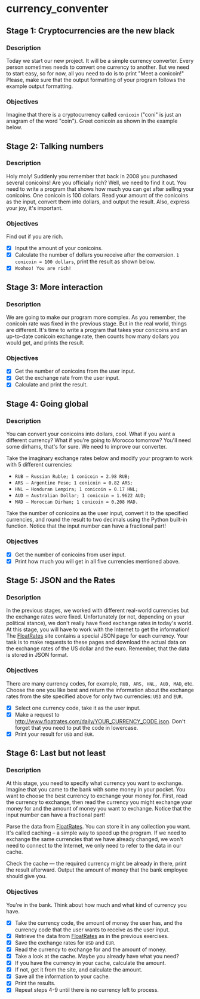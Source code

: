 # currency_conventer

## Stage 1: Cryptocurrencies are the new black

### Description
Today we start our new project. It will be a simple currency converter. Every person sometimes needs to convert one currency to another. But we need to start easy, so for now, all you need to do is to print "Meet a conicoin!" Please, make sure that the output formatting of your program follows the example output formatting.

### Objectives
Imagine that there is a cryptocurrency called `conicoin` ("coni" is just an anagram of the word "coin"). Greet conicoin as shown in the example below.

## Stage 2: Talking numbers

### Description
Holy moly! Suddenly you remember that back in 2008 you purchased several conicoins! Are you officially rich? Well, we need to find it out. You need to write a program that shows how much you can get after selling your conicoins. One conicoin is 100 dollars. Read your amount of the conicoins as the input, convert them into dollars, and output the result. Also, express your joy, it's important.

### Objectives
Find out if you are rich.

- [x] Input the amount of your conicoins.
- [x] Calculate the number of dollars you receive after the conversion. `1 conicoin = 100 dollars`, print the result as shown below.
- [x] `Woohoo! You are rich!`

## Stage 3: More interaction

### Description
We are going to make our program more complex. As you remember, the conicoin rate was fixed in the previous stage. But in the real world, things are different. It's time to write a program that takes your conicoins and an up-to-date conicoin exchange rate, then counts how many dollars you would get, and prints the result.

### Objectives
- [x] Get the number of conicoins from the user input.
- [x] Get the exchange rate from the user input.
- [x] Calculate and print the result.

## Stage 4: Going global
### Description
You can convert your conicoins into dollars, cool. What if you want a different currency? What if you're going to Morocco tomorrow? You'll need some dirhams, that's for sure. We need to improve our converter.

Take the imaginary exchange rates below and modify your program to work with 5 different currencies:

* `RUB – Russian Ruble; 1 conicoin = 2.98 RUB;`
* `ARS – Argentine Peso; 1 conicoin = 0.82 ARS;`
* `HNL – Honduran Lempira; 1 conicoin = 0.17 HNL;`
* `AUD – Australian Dollar; 1 conicoin = 1.9622 AUD;`
* `MAD – Moroccan Dirham; 1 conicoin = 0.208 MAD.`

Take the number of conicoins as the user input, сonvert it to the specified currencies, and round the result to two decimals using the Python built-in function. Notice that the input number can have a fractional part!

### Objectives
- [x] Get the number of conicoins from user input.
- [x] Print how much you will get in all five currencies mentioned above.

## Stage 5: JSON and the Rates

### Description
In the previous stages, we worked with different real-world currencies but the exchange rates were fixed. Unfortunately (or not, depending on your political stance), we don't really have fixed exchange rates in today's world. At this stage, you will have to work with the Internet to get the information! The [FloatRates](http://www.floatrates.com/json-feeds.html) site contains a special JSON page for each currency. Your task is to make requests to these pages and download the actual data on the exchange rates of the US dollar and the euro. Remember, that the data is stored in JSON format.

### Objectives
There are many currency codes, for example, `RUB, ARS, HNL, AUD, MAD`, etc. Choose the one you like best and return the information about the exchange rates from the site specified above for only two currencies: `USD` and `EUR`.

- [x] Select one currency code, take it as the user input.
- [x] Make a request to http://www.floatrates.com/daily/YOUR_CURRENCY_CODE.json. Don't forget that you need to put the code in lowercase.
- [x] Print your result for `USD` and `EUR`. 

## Stage 6: Last but not least

### Description
At this stage, you need to specify what currency you want to exchange. Imagine that you came to the bank with some money in your pocket. You want to choose the best currency to exchange your money for. First, read the currency to exchange, then read the currency you might exchange your money for and the amount of money you want to exchange. Notice that the input number can have a fractional part!

Parse the data from [FloatRates](http://www.floatrates.com/json-feeds.html). You can store it in any collection you want. It's called caching – a simple way to speed up the program. If we need to exchange the same currencies that we have already changed, we won't need to connect to the Internet, we only need to refer to the data in our cache.

Check the cache — the required currency might be already in there, print the result afterward. Output the amount of money that the bank employee should give you.

### Objectives
You're in the bank. Think about how much and what kind of currency you have.

- [x] Take the currency code, the amount of money the user has, and the currency code that the user wants to receive as the user input.
- [x] Retrieve the data from [FloatRates](http://www.floatrates.com/json-feeds.html) as in the previous exercises.
- [x] Save the exchange rates for `USD` and `EUR`.
- [x] Read the currency to exchange for and the amount of money.
- [x] Take a look at the cache. Maybe you already have what you need?
- [x] If you have the currency in your cache, calculate the amount.
- [x] If not, get it from the site, and calculate the amount.
- [x] Save all the information to your cache.
- [x] Print the results.
- [x] Repeat steps 4-9 until there is no currency left to process.
